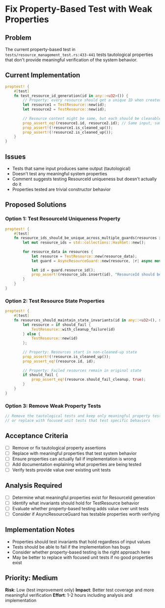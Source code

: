 # Fix Property-Based Test with Weak Properties

## Problem
The current property-based test in `tests/resource_management_test.rs:433-441` tests tautological properties that don't provide meaningful verification of the system behavior.

## Current Implementation
```rust
proptest! {
    #[test]
    fn test_resource_id_generation(id in any::<u32>()) {
        // Property: every resource should get a unique ID when created
        let resource1 = TestResource::new(id);
        let resource2 = TestResource::new(id);
        
        // Resource content might be same, but each should be cleanable
        prop_assert_eq!(resource1.id, resource2.id); // Same input, same output - tautological
        prop_assert!(!resource1.is_cleaned_up());
        prop_assert!(!resource2.is_cleaned_up());
    }
}
```

## Issues
- Tests that same input produces same output (tautological)
- Doesn't test any meaningful system properties
- Comment suggests testing ResourceId uniqueness but doesn't actually do it
- Properties tested are trivial constructor behavior

## Proposed Solutions

### Option 1: Test ResourceId Uniqueness Property
```rust
proptest! {
    #[test]
    fn resource_ids_should_be_unique_across_multiple_guards(resources in prop::collection::vec(any::<u32>(), 1..100)) {
        let mut resource_ids = std::collections::HashSet::new();
        
        for resource_data in resources {
            let resource = TestResource::new(resource_data);
            let guard = AsyncResourceGuard::new(resource, |r| async move { r.cleanup().await });
            
            let id = guard.resource_id();
            prop_assert!(resource_ids.insert(id), "ResourceId should be unique: {}", id);
        }
    }
}
```

### Option 2: Test Resource State Properties
```rust
proptest! {
    #[test]
    fn resources_should_maintain_state_invariants(id in any::<u32>(), should_fail in any::<bool>()) {
        let resource = if should_fail {
            TestResource::with_cleanup_failure(id)
        } else {
            TestResource::new(id)
        };
        
        // Property: Resources start in non-cleaned-up state
        prop_assert!(!resource.is_cleaned_up());
        prop_assert_eq!(resource.id, id);
        
        // Property: Failed resources remain in original state
        if should_fail {
            prop_assert_eq!(resource.should_fail_cleanup, true);
        }
    }
}
```

### Option 3: Remove Weak Property Tests
```rust
// Remove the tautological tests and keep only meaningful property tests
// or replace with focused unit tests that test specific behaviors
```

## Acceptance Criteria
- [ ] Remove or fix tautological property assertions
- [ ] Replace with meaningful properties that test system behavior
- [ ] Ensure properties can actually fail if implementation is wrong
- [ ] Add documentation explaining what properties are being tested
- [ ] Verify tests provide value over existing unit tests

## Analysis Required
- [ ] Determine what meaningful properties exist for ResourceId generation
- [ ] Identify what invariants should hold for TestResource behavior
- [ ] Evaluate whether property-based testing adds value over unit tests
- [ ] Consider if AsyncResourceGuard has testable properties worth verifying

## Implementation Notes
- Properties should test invariants that hold regardless of input values
- Tests should be able to fail if the implementation has bugs
- Consider whether property-based testing is the right approach here
- May be better to replace with focused unit tests if no good properties exist

## Priority: Medium
**Risk**: Low (test improvement only)
**Impact**: Better test coverage and more meaningful verification
**Effort**: 1-2 hours including analysis and implementation